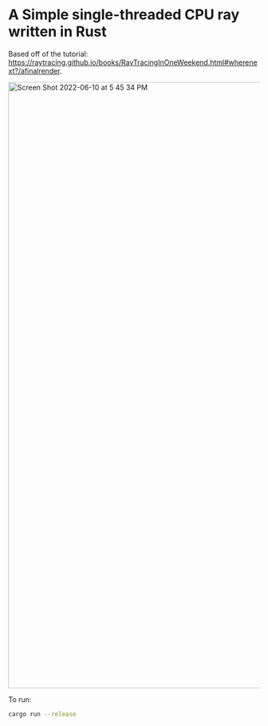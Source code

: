 # A Simple single-threaded CPU ray written in Rust

Based off of the tutorial: https://raytracing.github.io/books/RayTracingInOneWeekend.html#wherenext?/afinalrender.

<img width="1213" alt="Screen Shot 2022-06-10 at 5 45 34 PM" src="https://user-images.githubusercontent.com/13054020/173166207-7f6f0b4f-1de3-49ce-b784-523f791e09eb.png">

To run: 

```sh
cargo run --release
```
